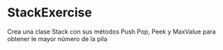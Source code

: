 # StackExercise
Crea una clase Stack con sus métodos Push Pop, Peek y MaxValue para obtener le mayor número de la pila
